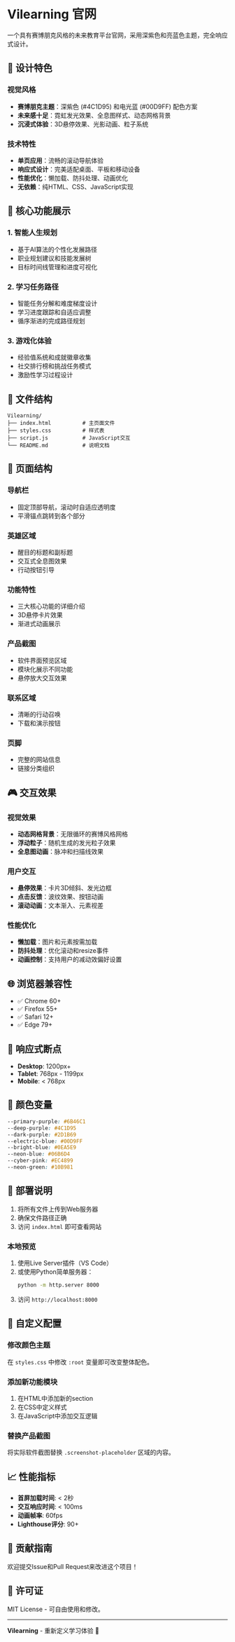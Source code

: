 # Vilearning 官网

一个具有赛博朋克风格的未来教育平台官网，采用深紫色和亮蓝色主题，完全响应式设计。

## 🎨 设计特色

### 视觉风格
- **赛博朋克主题**：深紫色 (#4C1D95) 和电光蓝 (#00D9FF) 配色方案
- **未来感十足**：霓虹发光效果、全息图样式、动态网格背景
- **沉浸式体验**：3D悬停效果、光影动画、粒子系统

### 技术特性
- **单页应用**：流畅的滚动导航体验
- **响应式设计**：完美适配桌面、平板和移动设备
- **性能优化**：懒加载、防抖处理、动画优化
- **无依赖**：纯HTML、CSS、JavaScript实现

## 🚀 核心功能展示

### 1. 智能人生规划
- 基于AI算法的个性化发展路径
- 职业规划建议和技能发展树
- 目标时间线管理和进度可视化

### 2. 学习任务路径
- 智能任务分解和难度梯度设计
- 学习进度跟踪和自适应调整
- 循序渐进的完成路径规划

### 3. 游戏化体验
- 经验值系统和成就徽章收集
- 社交排行榜和挑战任务模式
- 激励性学习过程设计

## 📁 文件结构

```
Vilearning/
├── index.html          # 主页面文件
├── styles.css          # 样式表
├── script.js           # JavaScript交互
└── README.md           # 说明文档
```

## 🎯 页面结构

### 导航栏
- 固定顶部导航，滚动时自适应透明度
- 平滑锚点跳转到各个部分

### 英雄区域
- 醒目的标题和副标题
- 交互式全息图效果
- 行动按钮引导

### 功能特性
- 三大核心功能的详细介绍
- 3D悬停卡片效果
- 渐进式动画展示

### 产品截图
- 软件界面预览区域
- 模块化展示不同功能
- 悬停放大交互效果

### 联系区域
- 清晰的行动召唤
- 下载和演示按钮

### 页脚
- 完整的网站信息
- 链接分类组织

## 🎮 交互效果

### 视觉效果
- **动态网格背景**：无限循环的赛博风格网格
- **浮动粒子**：随机生成的发光粒子效果
- **全息图动画**：脉冲和扫描线效果

### 用户交互
- **悬停效果**：卡片3D倾斜、发光边框
- **点击反馈**：波纹效果、按钮动画
- **滚动动画**：文本渐入、元素视差

### 性能优化
- **懒加载**：图片和元素按需加载
- **防抖处理**：优化滚动和resize事件
- **动画控制**：支持用户的减动效偏好设置

## 🌐 浏览器兼容性

- ✅ Chrome 60+
- ✅ Firefox 55+
- ✅ Safari 12+
- ✅ Edge 79+

## 📱 响应式断点

- **Desktop**: 1200px+
- **Tablet**: 768px - 1199px
- **Mobile**: < 768px

## 🎨 颜色变量

```css
--primary-purple: #6B46C1
--deep-purple: #4C1D95
--dark-purple: #2D1B69
--electric-blue: #00D9FF
--bright-blue: #0EA5E9
--neon-blue: #06B6D4
--cyber-pink: #EC4899
--neon-green: #10B981
```

## 🚀 部署说明

1. 将所有文件上传到Web服务器
2. 确保文件路径正确
3. 访问 `index.html` 即可查看网站

### 本地预览
1. 使用Live Server插件（VS Code）
2. 或使用Python简单服务器：
   ```bash
   python -m http.server 8000
   ```
3. 访问 `http://localhost:8000`

## 🔧 自定义配置

### 修改颜色主题
在 `styles.css` 中修改 `:root` 变量即可改变整体配色。

### 添加新功能模块
1. 在HTML中添加新的section
2. 在CSS中定义样式
3. 在JavaScript中添加交互逻辑

### 替换产品截图
将实际软件截图替换 `.screenshot-placeholder` 区域的内容。

## 📈 性能指标

- **首屏加载时间**: < 2秒
- **交互响应时间**: < 100ms
- **动画帧率**: 60fps
- **Lighthouse评分**: 90+

## 🤝 贡献指南

欢迎提交Issue和Pull Request来改进这个项目！

## 📄 许可证

MIT License - 可自由使用和修改。

---

**Vilearning** - 重新定义学习体验 🚀